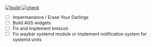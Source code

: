 [![build](https://img.shields.io/endpoint.svg?url=https%3A%2F%2Fgarnix.io%2Fapi%2Fbadges%2FElliottSullingeFarrall%2Fdotfiles%3Fbranch%3Dmain)](https://garnix.io/repo/ElliottSullingeFarrall/dotfiles) [![check](https://github.com/ElliottSullingeFarrall/dotfiles/actions/workflows/check.yaml/badge.svg)](https://github.com/ElliottSullingeFarrall/dotfiles)

- [ ] Impermanance / Erase Your Darlings
- [ ] Build AGS widgets
- [ ] Fix and implement kmscon
- [ ] Fix waybar systemd module or implement notification system for systemd units
